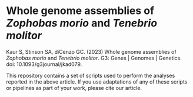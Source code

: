 # Whole genome assemblies of *Zophobas morio* and *Tenebrio molitor*

Kaur S, Stinson SA, diCenzo GC. (2023) Whole genome assemblies of *Zophobas morio* and *Tenebrio molitor*. G3: Genes | Genomes | Genetics. doi: 10.1093/g3journal/jkad079.

This repository contains a set of scripts used to perform the analyses reported in the above article. If you use adaptations of any of these scripts or pipelines as part of your work, please cite our article.
